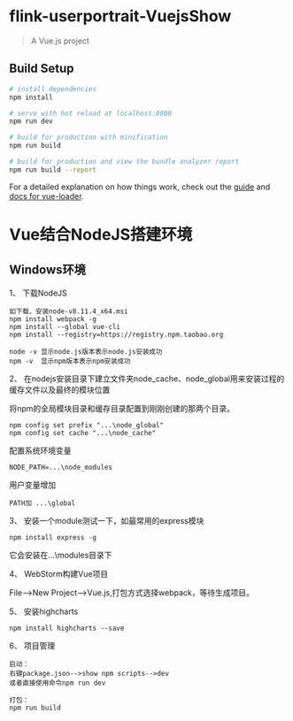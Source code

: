 # flink-userportrait-VuejsShow

> A Vue.js project

## Build Setup

``` bash
# install dependencies
npm install

# serve with hot reload at localhost:8080
npm run dev

# build for production with minification
npm run build

# build for production and view the bundle analyzer report
npm run build --report
```

For a detailed explanation on how things work, check out the [guide](http://vuejs-templates.github.io/webpack/) and [docs for vue-loader](http://vuejs.github.io/vue-loader).


# Vue结合NodeJS搭建环境
## Windows环境
1、 下载NodeJS
```
如下载、安装node-v8.11.4_x64.msi
npm install webpack -g
npm install --global vue-cli
npm install --registry=https://registry.npm.taobao.org

node -v 显示node.js版本表示node.js安装成功
npm -v  显示npm版本表示npm安装成功
```

2、 在nodejs安装目录下建立文件夹node_cache、node_global用来安装过程的缓存文件以及最终的模块位置

将npm的全局模块目录和缓存目录配置到刚刚创建的那两个目录。
```
npm config set prefix "...\node_global"
npm config set cache "...\node_cache"
```
配置系统环境变量
```
NODE_PATH=...\node_modules
```
用户变量增加
```
PATH加 ...\global
```

3、 安装一个module测试一下，如最常用的express模块
```
npm install express -g
```
它会安装在...\modules目录下

4、 WebStorm构建Vue项目

File-->New Project-->Vue.js,打包方式选择webpack，等待生成项目。

5、 安装highcharts
```
npm install highcharts --save
``` 

6、 项目管理
```
启动：
右键package.json-->show npm scripts-->dev
或者直接使用命令npm run dev

打包：
npm run build
```

